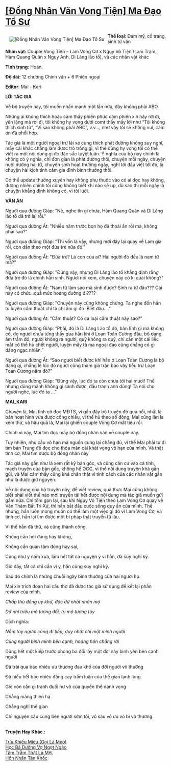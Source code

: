 <a href="https://utruyen.com/truyen/dong-nhan-van-vong-tien-ma-dao-to-su/19522/" title="[Đồng Nhân Văn Vong Tiện] Ma Đạo Tổ Sư"><h1>[Đồng Nhân Văn Vong Tiện] Ma Đạo Tổ Sư</h1></a><div style="display:table"><img align="right" style="float: left; padding: 10px;" src="https://utruyen.com/images/story/200x260/dong-nhan-van-vong-tien-ma-dao-to-su.jpg" alt="[Đồng Nhân Văn Vong Tiện] Ma Đạo Tổ Sư"><b>Thể loại: </b>Đam mỹ, cổ trang, sinh tử văn<p></p><b>Nhân vật: </b>Couple Vong Tiện – Lam Vong Cơ x Ngụy Vô Tiện (Lam Trạm, Hàm Quang Quân x Ngụy Anh, Di Lăng lão tổ), và các nhân vật khác<p></p><b>Tình trạng</b>: Hoàn.<p></p><b>Độ dài:</b> 12 chương Chính văn + 6 Phiên ngoại<p></p><b>Editor</b>: Mai - Kari<p></p><strong>LỜI TÁC GIẢ</strong><p></p>Về bộ truyện này, tôi muốn nhấn mạnh một lần nữa, đây không phải ABO.<p></p>Những ai không thích hoặc cảm thấy phiền phức cảm phiền xin hãy rời đi, yên lặng mà rời đi, tôi không hy vọng dưới comt thấy mấy lời như “Tôi không thích sinh tử”, “Vì sao không phải ABO”, v.v…, như vậy tôi sẽ không vui, cảm ơn đã phối hợp.<p></p>Tác giả là một người ngoại trừ lái xe cùng thích phát đường không suy nghĩ, mấy cái khác chẳng làm được trò trống gì, vì thế đừng hy vọng tôi có thể viết ra một nội dung gì đó đặc sắc tuyệt luân. Ý nghĩa của bộ này chính là không có ý nghĩa, chỉ đơn giản là phát đường thôi, chuyện mỗi ngày, chuyện nuôi dưỡng hài tử, chuyện sinh hoạt thường ngày, nghĩ tới đâu viết tới đó, là chuyện hài kịch tình cảm gia đình bình thường thôi.<p></p>Có thể update thường xuyên hay không phụ thuộc vào có ai đọc hay không, đương nhiên chính tôi cũng không biết khi nào sẽ up, dù sao thì mỗi ngày là chuyện khẳng định không có, vì tôi lười.<p></p><strong>VĂN ÁN</strong><p></p>Người qua đường Giáp: "Nè, nghe tin gì chưa, Hàm Quang Quân và Di Lăng lão tổ đã trở lại rồi."<p></p>Người qua đường Ất: "Nhiều năm trước bọn họ đã thoái ẩn rồi mà, không phải sao?"<p></p>Người qua đường Giáp: "Thì vốn là vậy, nhưng mới đây lại quay về Lam gia rồi, còn dẫn theo một đứa trẻ nữa đó."<p></p>Người qua đường Ất: "Đứa trẻ? Là con của ai? Hai người đó đều là nam tử mà?"<p></p>Người qua đường Giáp: "Đúng vậy, nhưng Di Lăng lão tổ khẳng định rằng đứa trẻ đó là chính hắn sinh. Ngươi nói xem, chuyện này có kì quái không?"<p></p>Người qua đường Ất: "Nam tử làm sao mà sinh được? Sinh ra từ đâu??? Cái này có chút...quá mức hoang đường đi????<p></p>Người qua đường Giáp: "Chuyện này cũng không chừng. Ta nghe đồn hắn tu luyện cấm thuật chí tà chí âm gì đó. Biết đâu...."<p></p>Người qua đường Ất: “Cấm thuật? Có cả loại cấm thuật này sao?”<p></p>Người qua đường Giáp: “Phải, đó là Di Lăng Lão tổ đó, bản lĩnh gì mà không có, do ngươi chưa từng thấy qua hắn khi ở Loạn Toán Cương đâu, bộ dạng âm trầm đó, người không ra người, quỷ không ra quỷ, chỉ cần một cái liếc mắt có thể hù chết người, luyện mấy tà ma ngoại đạo cũng chẳng có gì đáng ngạc nhiên.”<p></p>Người qua đường Ất: “Sao ngươi biết được khi hắn ở Loạn Toán Cương là bộ dạng gì, chẳng lẽ lúc đó ngươi cũng tham gia trận bao vây tiễu trừ Loạn Toán Cương năm đó?”<p></p>Người qua đường Giáp: “Đúng vậy, lúc đó ta còn chưa tới hai mươi! Thế nhưng dũng mãnh không gì sánh được, đấu tranh anh dũng! Ta nói cho ngươi nghe, lúc đó ta …”<p></p><strong>MAI_KARI</strong><p></p>Chuyện là, Mai tình cờ đọc MĐTS, vì gần đây bộ truyện đó quá nổi, nhất là bản hoạt hình vừa được công chiếu, vì thế hù theo số đông, Mai cũng lân la xem thử, và hậu quả là, Mai lại ghiền couple Vong Cơ mất tiêu rồi.<p></p>Chính vì vậy, Mai tìm đọc mấy bộ đồng nhân văn về couple này.<p></p>Tuy nhiên, nhu cầu vô hạn mà nguồn cung lại chẳng đủ, vì thế Mai phải tự đi tìm bản Trung để đọc cho thỏa mãn cái khát vọng vô hạn của mình. Và thật tình cờ, Mai tìm được bộ đồng nhân này.<p></p>Tác giả này gần như là xem rất kỹ bản gốc, và cũng căn cứ vào cá tính, mạch truyện của bản gốc, không hề OCC, vì thế nội dung truyện khá gần gũi, và Mai cảm thấy cũng khá chân thật vì tính cách của các nhân vật gần như là được giữ nguyên.<p></p>Về nội dung của bộ truyện này, để viết review, quả thực Mai cũng không biết phải viết thế nào mới truyền tải hết được nội dung mà tác giả muốn gửi gắm nữa. Chỉ tóm gọn lại, sau khi Ngụy Vô Tiện theo Lam Vong Cơ quay về Vân Thâm Bất Tri Xứ, thì hắn bắt đầu cuộc sống quy ẩn của mình. Thế nhưng, hắn luôn mong muốn có thể làm một việc gì đó vì Lam Vong Cơ, và tình cờ, hắn lại tìm được một bí pháp thất truyền từ lâu.<p></p>Vì thế hắn đã thử, và cũng thành công.<p></p>Không cần hỏi đáng hay không,<p></p>Không cần quan tâm đúng hay sai,<p></p>Cũng như y năm xưa, làm hết tất cả nguyện ý vì hắn, đã suy nghĩ kỹ.<p></p>Giờ đây, tất cả chỉ cần vì y, hắn cũng suy nghĩ kỹ.<p></p>Sau đó chính là những chuỗi ngày bình thường của hai người họ.<p></p>Mai xin trích đoạn hai câu thơ đã được tác giả sử dụng để kết lại phần review của mình.<p></p><i>Chấp thủ đồng uy khứ, độc dữ nhất nhân mộ</i><p></p><i>Dữ nhĩ triêu mộ tương đối, trì mộ tương tùy</i><p></p>Dịch nghĩa:<p></p><i>Nắm tay người cùng đi tiếp, duy nhất chỉ một mình người</i><p></p><i>Cùng người bình minh bên cạnh, hoàng hôn chẳng rời</i><p></p>Dùng hết một kiếp trước phong ba đổi lấy một đời này bình yên bên cạnh ngươi<p></p>Đã trải qua bao nhiêu ưu thương đau khổ của đời người vô thường<p></p>Đã hiểu hết bao nhiêu đắng cay trầm luân của thế gian lạnh lùng<p></p>Giờ còn cần gì tranh đuổi hư vô của quyền thế danh vọng<p></p>Chẳng màng thiên hạ<p></p>Chẳng nghĩ thế gian<p></p>Chỉ nguyện cầu cùng bên ngươi sớm tối, vô sầu vô ưu vô bi vô thương.</div><p><br><b>Truyện Hay Khác :</b></p><a href="https://utruyen.com/truyen/tuu-khieu-mieu-goi-la-meo/19523/" alt="Tựu Khiếu Miêu (Gọi Là Mèo)">Tựu Khiếu Miêu (Gọi Là Mèo)</a><br/><a href="https://github.com/quanluxury/ngontinhhot/tree/master/truyenhay/18775/" alt="Học Bá Dưỡng Vợ Ngọt Ngào">Học Bá Dưỡng Vợ Ngọt Ngào</a><br/><a href="https://github.com/quanluxury/ngontinhhot/tree/master/truyenhay/19530/" alt="Tâm Trẫm Thật Là Mệt">Tâm Trẫm Thật Là Mệt</a><br/><a href="https://github.com/quanluxury/ngontinhhot/tree/master/truyenhay/17035/" alt="Hôn Nhân Tàn Khốc">Hôn Nhân Tàn Khốc</a><br/>